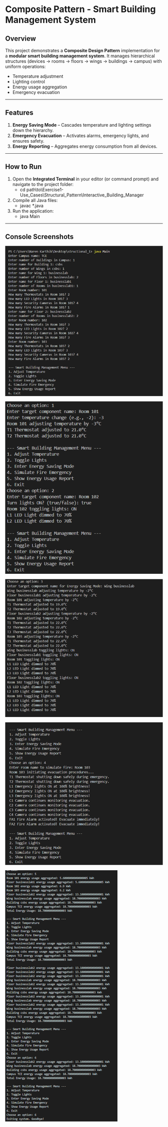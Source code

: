 # Composite Pattern - Smart Building Management System

## Overview
This project demonstrates a **Composite Design Pattern** implementation for a **modular smart building management system**. It manages hierarchical structures (devices → rooms → floors → wings → buildings → campus) with uniform operations:

- Temperature adjustment
- Lighting control
- Energy usage aggregation
- Emergency evacuation

---

## Features
1. **Energy Saving Mode** – Cascades temperature and lighting settings down the hierarchy.
2. **Emergency Evacuation** – Activates alarms, emergency lights, and ensures safety.
3. **Energy Reporting** – Aggregates energy consumption from all devices.

---

## How to Run

1. Open the **Integrated Terminal** in your editor (or command prompt) and navigate to the project folder:
    - cd path\to\Exercise1-Use_Cases\Structural_Pattern\Interactive_Building_Manager
2. Compile all Java files:
    - javac *.java
3. Run the application:
    - java Main

---

## Console Screenshots

![alt text](image.png)

![alt text](image-1.png)

![alt text](image-2.png)

![alt text](image-3.png)

![alt text](image-4.png)

